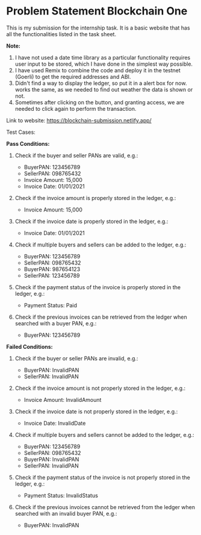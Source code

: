 # Problem Statement Blockchain One

This is my submission for the internship task. It is a basic website that has all the functionalities listed in the task sheet.

**Note:** 
1. I have not used a date time library as a particular functionality requires user input to be stored, which I have done in the simplest way possible.
2. I have used Remix to combine the code and deploy it in the testnet (Goerli) to get the required addresses and ABI.
3. Didn't find a way to display the ledger, so put it in a alert box for now. works the same, as we needed to find out weather the data is shown or not.
4. Sometimes after clicking on the button, and granting access, we are needed to click again to perform the transaction.

Link to website: https://blockchain-submission.netlify.app/

Test Cases: 

**Pass Conditions:**

1. Check if the buyer and seller PANs are valid, e.g.: 
    - BuyerPAN: 123456789
    - SellerPAN: 098765432
    - Invoice Amount: 15,000
    - Invoice Date: 01/01/2021

2. Check if the invoice amount is properly stored in the ledger, e.g.: 
    - Invoice Amount: 15,000

3. Check if the invoice date is properly stored in the ledger, e.g.: 
    - Invoice Date: 01/01/2021

4. Check if multiple buyers and sellers can be added to the ledger, e.g.: 
    - BuyerPAN: 123456789
    - SellerPAN: 098765432
    - BuyerPAN: 987654123
    - SellerPAN: 123456789

5. Check if the payment status of the invoice is properly stored in the ledger, e.g.: 
    - Payment Status: Paid

6. Check if the previous invoices can be retrieved from the ledger when searched with a buyer PAN, e.g.: 
    - BuyerPAN: 123456789

**Failed Conditions:**

1. Check if the buyer or seller PANs are invalid, e.g.: 
    - BuyerPAN: InvalidPAN
    - SellerPAN: InvalidPAN

2. Check if the invoice amount is not properly stored in the ledger, e.g.: 
    - Invoice Amount: InvalidAmount

3. Check if the invoice date is not properly stored in the ledger, e.g.: 
    - Invoice Date: InvalidDate

4. Check if multiple buyers and sellers cannot be added to the ledger, e.g.: 
    - BuyerPAN: 123456789
    - SellerPAN: 098765432
    - BuyerPAN: InvalidPAN
    - SellerPAN: InvalidPAN

5. Check if the payment status of the invoice is not properly stored in the ledger, e.g.: 
    - Payment Status: InvalidStatus

6. Check if the previous invoices cannot be retrieved from the ledger when searched with an invalid buyer PAN, e.g.: 
    - BuyerPAN: InvalidPAN
